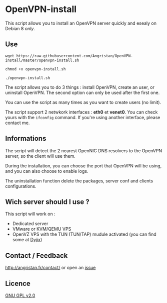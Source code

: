 # OpenVPN-install
This script allows you to install an OpenVPN server quickly and esealy on Debian 8 *only*.

## Use

`wget https://raw.githubusercontent.com/Angristan/OpenVPN-install/master/openvpn-install.sh`

`chmod +x openvpn-install.sh`

`./openvpn-install.sh`

The script allows you to do 3 things : install OpenVPN, create an user, or uninstall OpenVPN.
The second option can only be used after the first one.

You can use the script as many times as you want to create users (no limit).

The script support 2 netwkork interfaces : **eth0** et **venet0**. You can check yours with the `ifconfig` command. If you're using another interface, please contact me.

## Informations

The script will detect the 2 nearest OpenNIC DNS resolvers to the OpenVPN server, so the client will use them.

During the installation, you can choose the port that OpenVPN will be using, and you can also choose to enable logs.

The uninstallation function delete the packages, server conf and clients configurations.

## Wich server should I use ?
This script will work on :
- Dedicated server
- VMware or KVM/QEMU VPS
- OpenVZ VPS with the TUN (TUN/TAP) mudule activated (you can find some at [Dyjix](http://angristan.fr/dyjix/))

## Contact / Feedback

http://angristan.fr/contact/ or open an [issue](https://github.com/Angristan/OpenVPN-install/issues)

## Licence

[GNU GPL v2.0](https://github.com/Angristan/OpenVPN-install/blob/master/LICENSE)
